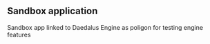 ## Sandbox application

Sandbox app linked to Daedalus Engine as poligon for testing engine features
